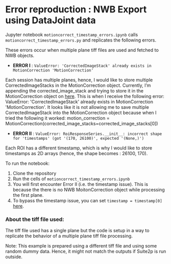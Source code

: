 # Error reproduction : NWB Export using DataJoint data

Jupyter notebook `motioncorrect_timestamp_errors.ipynb` calls `motioncorrect_timestamp_errors.py`
and replicates the following errors.

These errors occur when multiple plane tiff files are used and fetched to NWB objects.

+ **ERROR I** : `ValueError: 'CorrectedImageStack' already exists in MotionCorrection 'MotionCorrection'`

Each session has multiple planes, hence, I would like to store multiple CorrectedImageStacks in the MotionCorrection object. Currently, I’m appending the corrected_image_stack and trying to store it in the MotionCorrection object on [here](https://github.com/GeetikaSi/example_nwb/blob/9556d27499040c781299fd8f8f6d17f64cae0c1a/motioncorrect_timestamp_errors.py#L170).
This is when I receive the following error:
ValueError: 'CorrectedImageStack' already exists in MotionCorrection 'MotionCorrection'. It looks like it is not allowing me to save multiple CorrectedImageStack into the MotionCorrection object because when I tried the following it worked:
     motion_correction = MotionCorrection(corrected_image_stacks=corrected_image_stacks[0]) 

+ **ERROR II** : `ValueError: RoiResponseSeries.__init__: incorrect shape for 'timestamps' (got '(170, 26100)', expected '(None,)')`

Each ROI has a different timestamp, which is why I would like to store timestamps as 2D arrays (hence, the shape becomes : 26100, 170).

To run the notebook:
1. Clone the repository
2. Run the cells of `motioncorrect_timestamp_errors.ipynb`
3. You will first encounter Error II (i.e. the timestamp issue). This is because the there is no NWB MoitonCorrection object while processing the first plane.
4. To bypass the timestamp issue, you can set `timestamp = timestamp[0]` [here](https://github.com/GeetikaSi/example_nwb/blob/9556d27499040c781299fd8f8f6d17f64cae0c1a/motioncorrect_timestamp_errors.py#L222).

### About the tiff file used:

The tiff file used has a single plane but the code is setup in a way to replicate the behavior of a multiple plane tiff file processing. 

Note: This example is prepared using a different tiff file and using some random dummy data. Hence, it might not match the outputs if Suite2p is run outside. 
